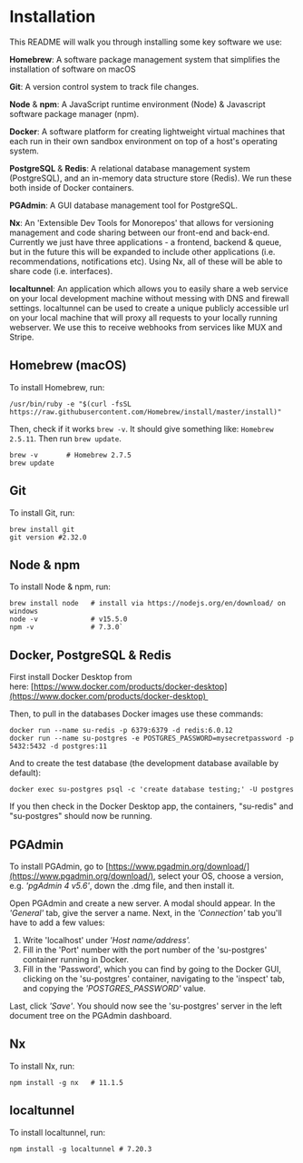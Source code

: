 # **Installation**

This README will walk you through installing some key software we use:

**Homebrew**: A software package management system that simplifies the installation of software on macOS

**Git**: A version control system to track file changes.

**Node** & **npm**: A JavaScript runtime environment (Node) & Javascript software package manager (npm).

**Docker**: A software platform for creating lightweight virtual machines that each run in their own sandbox environment on top of a host's operating system.

**PostgreSQL** & **Redis**: A relational database management system (PostgreSQL), and an in-memory data structure store (Redis). We run these both inside of Docker containers.

**PGAdmin**: A GUI database management tool for PostgreSQL.

**Nx**: An 'Extensible Dev Tools for Monorepos' that allows for versioning management and code sharing between our front-end and back-end. Currently we just have three applications - a frontend, backend & queue, but in the future this will be expanded to include other applications (i.e. recommendations, notifications etc). Using Nx, all of these will be able to share code (i.e. interfaces).

**localtunnel**: An application which allows you to easily share a web service on your local development machine without messing with DNS and firewall settings. localtunnel can be used to create a unique publicly accessible url on your local machine that will proxy all requests to your locally running webserver. We use this to receive webhooks from services like MUX and Stripe.

## **Homebrew (macOS)**

To install Homebrew, run:

```
/usr/bin/ruby -e "$(curl -fsSL https://raw.githubusercontent.com/Homebrew/install/master/install)"
```

Then, check if it works `brew -v`. It should give something like: `Homebrew 2.5.11`. Then run `brew update`.

```
brew -v       # Homebrew 2.7.5
brew update
```

## **Git**

To install Git, run:

```shell
brew install git 
git version #2.32.0 
```

## **Node & npm**

To install Node & npm, run:

```
brew install node   # install via https://nodejs.org/en/download/ on windows
node -v             # v15.5.0
npm -v              # 7.3.0`
```

## **Docker, PostgreSQL & Redis**

First install Docker Desktop from here: [https://www.docker.com/products/docker-desktop](https://www.docker.com/products/docker-desktop) 

Then, to pull in the databases Docker images use these commands:

```
docker run --name su-redis -p 6379:6379 -d redis:6.0.12
docker run --name su-postgres -e POSTGRES_PASSWORD=mysecretpassword -p 5432:5432 -d postgres:11
```

And to create the test database (the development database available by default):

```
docker exec su-postgres psql -c 'create database testing;' -U postgres
```

If you then check in the Docker Desktop app, the containers, "su-redis" and "su-postgres" should now be running. 

## PGAdmin

To install PGAdmin, go to [https://www.pgadmin.org/download/](https://www.pgadmin.org/download/), select your OS, choose a version,  e.g. *'pgAdmin 4 v5.6'*, down the .dmg file, and then install it.

Open PGAdmin and create a new server. A modal should appear. In the *'General'* tab, give the server a name. Next, in the *'Connection'* tab you'll have to add a few values:

1. Write 'localhost' under *'Host name/address'.* 
2. Fill in the 'Port' number with the port number of the 'su-postgres' container running in Docker.
3. Fill in the 'Password', which you can find by going to the Docker GUI, clicking on the 'su-postgres' container, navigating to the 'inspect' tab, and copying the *'POSTGRES_PASSWORD'* value.

Last, click *'Save'*. You should now see the 'su-postgres' server in the left document tree on the PGAdmin dashboard.

## **Nx**

To install Nx, run:

```
npm install -g nx   # 11.1.5
```

## localtunnel

To install localtunnel, run:

```
npm install -g localtunnel # 7.20.3
```